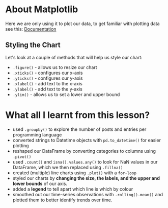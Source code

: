 # About Matplotlib

Here we are only using it to plot our data, to get familiar with plotting data see this: [Documentation](https://matplotlib.org/stable/api/_as_gen/matplotlib.pyplot.plot.html)

## Styling the Chart

Let's look at a couple of methods that will help us style our chart:
- `.figure()` - allows us to resize our chart
- `.xticks()` - configures our x-axis
- `.yticks()` - configures our y-axis
- `.xlabel()` - add text to the x-axis
- `.ylabel()` - add text to the y-axis
- `.ylim()` - allows us to set a lower and upper bound 

# What all I learnt from this lesson?
- used `.groupby()` to explore the number of posts and entries per programming language
- converted strings to Datetime objects with `pd.to_datetime()` for easier plotting
- reshaped our DataFrame by converting categories to columns using `.pivot()`
- used `.count()` and `isna().values.any()` to look for NaN values in our DataFrame, which we then replaced using `.fillna()`
- created (multiple) line charts using `.plot()` with a `for-loop`
- styled our charts by **changing the size, the labels, and the upper and lower bounds** of our axis.
- added a **legend** to tell apart which line is which by colour
- smoothed out our time-series observations with `.rolling().mean()` and plotted them to better identify trends over time.